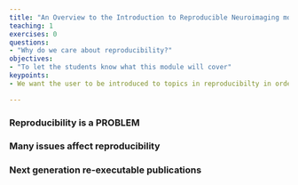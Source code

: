 ```yaml
---
title: "An Overview to the Introduction to Reproducible Neuroimaging module"
teaching: 1
exercises: 0
questions:
- "Why do we care about reproducibility?"
objectives:
- "To let the students know what this module will cover"
keypoints:
- We want the user to be introduced to topics in reproducibilty in order to prepare them for the types of items that will be presented in the training materials.

---
```


### Reproducibility is a PROBLEM

### Many issues affect reproducibility

### Next generation re-executable publications


